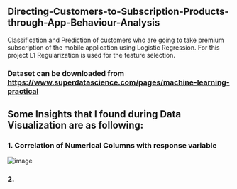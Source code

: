 ## Directing-Customers-to-Subscription-Products-through-App-Behaviour-Analysis
Classification and Prediction of customers who are going to take premium subscription of the mobile application using Logistic Regression. For this project L1 Regularization is used for the feature selection. 

### Dataset can be downloaded from https://www.superdatascience.com/pages/machine-learning-practical

## Some Insights that I found during Data Visualization are as following:

### 1. Correlation of Numerical Columns with response variable

![image](https://user-images.githubusercontent.com/37111089/85773950-018a8f00-b73c-11ea-8b6d-962768861aca.png)

### 2. 
